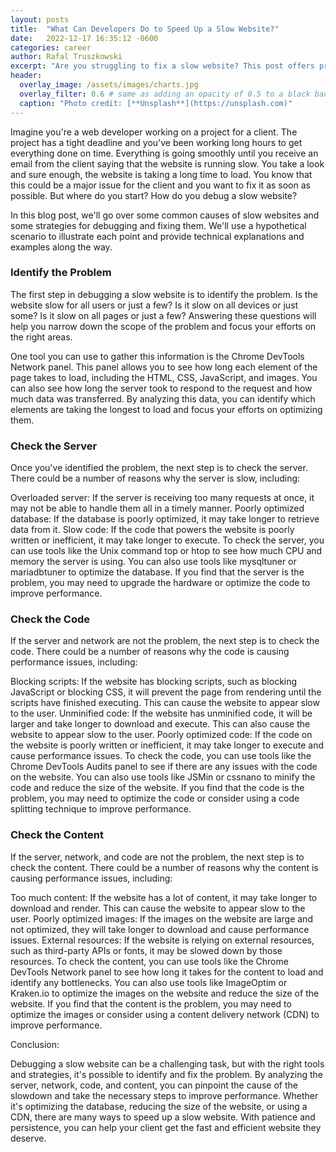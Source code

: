 ```yaml
---
layout: posts
title:  "What Can Developers Do to Speed Up a Slow Website?"
date:   2022-12-17 16:35:12 -0600
categories: career
author: Rafal Truszkowski
excerpt: "Are you struggling to fix a slow website? This post offers practical tips and techniques for developers to diagnose and solve performance issues. By analyzing the server, network, code, and content, you can find the root cause of the slowdown and take action to improve speed."
header:
  overlay_image: /assets/images/charts.jpg
  overlay_filter: 0.6 # same as adding an opacity of 0.5 to a black background
  caption: "Photo credit: [**Unsplash**](https://unsplash.com)"
---
```


Imagine you're a web developer working on a project for a client. The project has a tight deadline and you've been working long hours to get everything done on time. Everything is going smoothly until you receive an email from the client saying that the website is running slow. You take a look and sure enough, the website is taking a long time to load. You know that this could be a major issue for the client and you want to fix it as soon as possible. But where do you start? How do you debug a slow website?

In this blog post, we'll go over some common causes of slow websites and some strategies for debugging and fixing them. We'll use a hypothetical scenario to illustrate each point and provide technical explanations and examples along the way.

### Identify the Problem

The first step in debugging a slow website is to identify the problem. Is the website slow for all users or just a few? Is it slow on all devices or just some? Is it slow on all pages or just a few? Answering these questions will help you narrow down the scope of the problem and focus your efforts on the right areas.

One tool you can use to gather this information is the Chrome DevTools Network panel. This panel allows you to see how long each element of the page takes to load, including the HTML, CSS, JavaScript, and images. You can also see how long the server took to respond to the request and how much data was transferred. By analyzing this data, you can identify which elements are taking the longest to load and focus your efforts on optimizing them.

### Check the Server

Once you've identified the problem, the next step is to check the server. There could be a number of reasons why the server is slow, including:

Overloaded server: If the server is receiving too many requests at once, it may not be able to handle them all in a timely manner.
Poorly optimized database: If the database is poorly optimized, it may take longer to retrieve data from it.
Slow code: If the code that powers the website is poorly written or inefficient, it may take longer to execute.
To check the server, you can use tools like the Unix command top or htop to see how much CPU and memory the server is using. You can also use tools like mysqltuner or mariadbtuner to optimize the database. If you find that the server is the problem, you may need to upgrade the hardware or optimize the code to improve performance.

### Check the Code

If the server and network are not the problem, the next step is to check the code. There could be a number of reasons why the code is causing performance issues, including:

Blocking scripts: If the website has blocking scripts, such as blocking JavaScript or blocking CSS, it will prevent the page from rendering until the scripts have finished executing. This can cause the website to appear slow to the user.
Unminified code: If the website has unminified code, it will be larger and take longer to download and execute. This can also cause the website to appear slow to the user.
Poorly optimized code: If the code on the website is poorly written or inefficient, it may take longer to execute and cause performance issues.
To check the code, you can use tools like the Chrome DevTools Audits panel to see if there are any issues with the code on the website. You can also use tools like JSMin or cssnano to minify the code and reduce the size of the website. If you find that the code is the problem, you may need to optimize the code or consider using a code splitting technique to improve performance.

### Check the Content

If the server, network, and code are not the problem, the next step is to check the content. There could be a number of reasons why the content is causing performance issues, including:

Too much content: If the website has a lot of content, it may take longer to download and render. This can cause the website to appear slow to the user.
Poorly optimized images: If the images on the website are large and not optimized, they will take longer to download and cause performance issues.
External resources: If the website is relying on external resources, such as third-party APIs or fonts, it may be slowed down by those resources.
To check the content, you can use tools like the Chrome DevTools Network panel to see how long it takes for the content to load and identify any bottlenecks. You can also use tools like ImageOptim or Kraken.io to optimize the images on the website and reduce the size of the website. If you find that the content is the problem, you may need to optimize the images or consider using a content delivery network (CDN) to improve performance.

Conclusion:

Debugging a slow website can be a challenging task, but with the right tools and strategies, it's possible to identify and fix the problem. By analyzing the server, network, code, and content, you can pinpoint the cause of the slowdown and take the necessary steps to improve performance. Whether it's optimizing the database, reducing the size of the website, or using a CDN, there are many ways to speed up a slow website. With patience and persistence, you can help your client get the fast and efficient website they deserve.